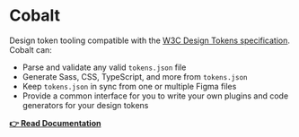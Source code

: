 # Cobalt

Design token tooling compatible with the [W3C Design Tokens specification](https://design-tokens.github.io/community-group/format/). Cobalt can:

- Parse and validate any valid `tokens.json` file
- Generate Sass, CSS, TypeScript, and more from `tokens.json`
- Keep `tokens.json` in sync from one or multiple Figma files
- Provide a common interface for you to write your own plugins and code generators for your design tokens

**[👉 Read Documentation](https://cobalt-ui.pages.dev)**

